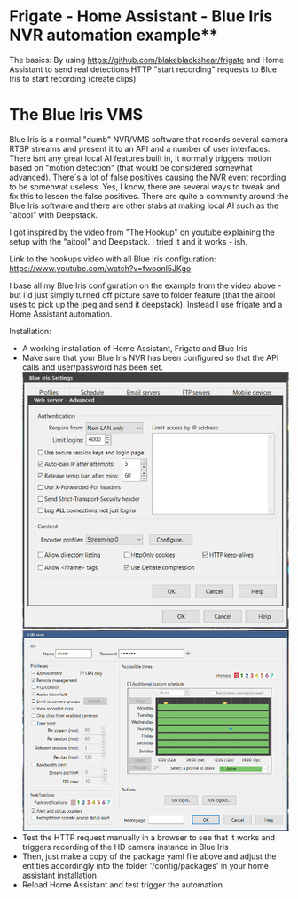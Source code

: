 # Frigate - Home Assistant - Blue Iris NVR automation example**

The basics:
By using https://github.com/blakeblackshear/frigate and Home Assistant to send real detections HTTP "start recording" requests to Blue Iris to start recording (create clips).

# The Blue Iris VMS
Blue Iris is a normal "dumb" NVR/VMS software that records several camera RTSP streams and present it to an API and a number of user interfaces. There isnt any great local AI features built in, it normally triggers motion based on "motion detection" (that would be considered somewhat advanced). There´s a lot of false positives causing the NVR event recording to be somehwat useless. Yes, I know, there are several ways to tweak and fix this to lessen the false positives.
There are quite a community around the Blue Iris software and there are other stabs at making local AI such as the "aitool" with Deepstack.

I got inspired by the video from "The Hookup" on youtube explaining the setup with the "aitool" and Deepstack. I tried it and it works - ish.

Link to the hookups video with all Blue Iris configuration: https://www.youtube.com/watch?v=fwoonl5JKgo

I base all my Blue Iris configuration on the example from the video above - but i´d just simply turned off picture save to folder feature (that the aitool uses to pick up the jpeg and send it deepstack). Instead I use frigate and a Home Assistant automation.

Installation:
* A working installation of Home Assistant, Frigate and Blue Iris
* Make sure that your Blue Iris NVR has been configured so that the API calls and user/password has been set.
![Alt text](pics/BI_access.PNG?raw=true "Pic1")
![Alt text](pics/bi_aiuser.PNG?raw=true "Pic2")
* Test the HTTP request manually in a browser to see that it works and triggers recording of the HD camera instance in Blue Iris
* Then, just make a copy of the package yaml file above and adjust the entities accordingly into the folder '/config/packages' in your home assistant installation
* Reload Home Assistant and test trigger the automation
